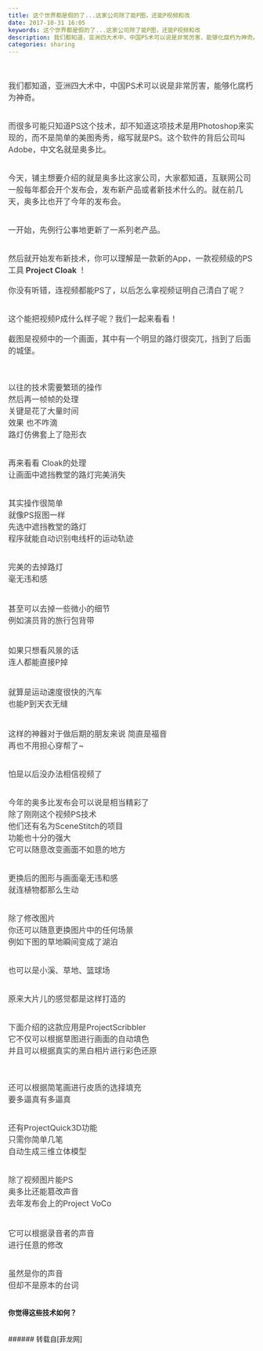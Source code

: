 ```yaml
---
title: 这个世界都是假的了...这家公司除了能P图，还能P视频和改
date: 2017-10-31 16:05
keywords: 这个世界都是假的了...这家公司除了能P图，还能P视频和改
description: 我们都知道，亚洲四大术中，中国PS术可以说是非常厉害，能够化腐朽为神奇。而很多可能只知道PS这个技术，却不知道这项技术是用Photoshop来实现的，而不是简单的美图秀秀，缩写就是PS。这个软件的背后公司叫Adobe，中文名就是奥多比。今天，铺主想要介绍的就是奥多比这家公司，大家都知道，互联网公司一般每年都会开个发布会，发布新产品或者新技术什么的。就在前几天，奥多比也开了今年的发布会。一开始，先例行公事地更新了一系列老产品。然后就开始发布新技术，你可以理解是一款新的App，一款视频级的PS工具 Project Cloak ！你没有听错，连视频都能PS了，以后怎么拿视频证明自己清白了呢？这个能把视频P成什么样子呢？我们一起来看看！截图是视频中的一个画面，其中有一个明显的路灯很突兀，挡到了后面的城堡。以往的技术需要繁琐的操作然后再一帧帧的处理关键是花了大量时间效果 也不咋滴路灯仿佛套上了隐形衣再来看看 Cloak的处理让画面中遮挡教堂的路灯完美消失其实操作很简单就像PS抠图一样先选中遮挡教堂的路灯程序就能自动识别电线杆的运动轨迹完美的去掉路灯毫无违和感甚至可以去掉一些微小的细节例如演员背的旅行包背带如果只想看风景的话连人都能直接P掉就算是运动速度很快的汽车也能P到天衣无缝这样的神器对于做后期的朋友来说 简直是福音再也不用担心穿帮了~怕是以后没办法相信视频了今年的奥多比发布会可以说是相当精彩了除了刚刚这个视频PS技术他们还有名为SceneStitch的项目功能也十分的强大它可以随意改变画面不如意的地方更换后的图形与画面毫无违和感就连植物都那么生动除了修改图片你还可以随意更换图片中的任何场景例如下图的草地瞬间变成了湖泊也可以是小溪、草地、篮球场原来大片儿的感觉都是这样打造的下面介绍的这款应用是ProjectScribbler它不仅可以根据草图进行画面的自动填色并且可以根据真实的黑白相片进行彩色还原还可以根据简笔画进行皮质的选择填充要多逼真有多逼真还有ProjectQuick3D功能只需你简单几笔自动生成三维立体模型除了视频图片能PS奥多比还能篡改声音去年发布会上的Project VoCo它可以根据录音者的声音进行任意的修改虽然是你的声音但却不是原本的台词 你觉得这些技术如何？ 
categories: sharing
---
```

<td class="t_f" id="postmessage_956044">

<br/>
<br/>
<div align="center"><div align="left"><font style="color:rgb(62, 62, 62)"><font face="-apple-system-font, &amp;quot;"><font style="font-size:16px">我们都知道，亚洲四大术中，中国PS术可以说是非常厉害，能够化腐朽为神奇。</font></font></font></div><br/>
<div align="left"><font style="color:rgb(62, 62, 62)"><font face="-apple-system-font, &amp;quot;"><font style="font-size:16px"><img alt="" border="0" class="zoom" data-cf-modified-c7e201a2ac6da3d55e7c595c-="" file="https://mmbiz.qpic.cn/mmbiz_jpg/4et60nMpAf2xZJBkIibibyiauYNMNibbryScyHoiaZPLibXMbrd2iaeiaicQVB2pZ9rWoibwClxK6O4jmYH5zsqsbyOwkYBg/?" id="aimg_MlFJt" lazyloadthumb="1" onclick="" onmouseover="" src="https://mmbiz.qpic.cn/mmbiz_jpg/4et60nMpAf2xZJBkIibibyiauYNMNibbryScyHoiaZPLibXMbrd2iaeiaicQVB2pZ9rWoibwClxK6O4jmYH5zsqsbyOwkYBg/?"/></font></font></font></div><div align="left"><font style="color:rgb(62, 62, 62)"><font face="-apple-system-font, &amp;quot;"><font style="font-size:16px"><img alt="" border="0" class="zoom" data-cf-modified-c7e201a2ac6da3d55e7c595c-="" file="https://mmbiz.qpic.cn/mmbiz_jpg/4et60nMpAf2xZJBkIibibyiauYNMNibbryScr5XGmksySLIwV74rlB5ibLzIuI1Ye5zcia5JQrTtFX90zTicCKuMicriasQ/?" id="aimg_FA929" lazyloadthumb="1" onclick="" onmouseover="" src="https://mmbiz.qpic.cn/mmbiz_jpg/4et60nMpAf2xZJBkIibibyiauYNMNibbryScr5XGmksySLIwV74rlB5ibLzIuI1Ye5zcia5JQrTtFX90zTicCKuMicriasQ/?"/></font></font></font></div><br/>
<div align="left"><font style="color:rgb(62, 62, 62)"><font face="-apple-system-font, &amp;quot;"><font style="font-size:16px">而很多可能只知道PS这个技术，却不知道这项技术是用Photoshop来实现的，而不是简单的美图秀秀，缩写就是PS。这个软件的背后公司叫Adobe，中文名就是奥多比。</font></font></font></div><br/>
<div align="left"><font style="color:rgb(62, 62, 62)"><font face="-apple-system-font, &amp;quot;"><font style="font-size:16px"><img alt="" border="0" class="zoom" data-cf-modified-c7e201a2ac6da3d55e7c595c-="" file="https://mmbiz.qpic.cn/mmbiz_jpg/4et60nMpAf2xZJBkIibibyiauYNMNibbryScQtYrgogxjHVnQ2qRiccqdwRK90unWwrXcs4HF4jEcHO4xJClN7fp70A/0?wx_fmt=jpeg" id="aimg_YxGOr" lazyloadthumb="1" onclick="" onmouseover="" src="https://mmbiz.qpic.cn/mmbiz_jpg/4et60nMpAf2xZJBkIibibyiauYNMNibbryScQtYrgogxjHVnQ2qRiccqdwRK90unWwrXcs4HF4jEcHO4xJClN7fp70A/0?wx_fmt=jpeg"/></font></font></font></div><br/>
<div align="left"><font style="color:rgb(62, 62, 62)"><font face="-apple-system-font, &amp;quot;"><font style="font-size:16px">今天，铺主想要介绍的就是奥多比这家公司，大家都知道，互联网公司一般每年都会开个发布会，发布新产品或者新技术什么的。就在前几天，奥多比也开了今年的发布会。</font></font></font></div><br/>
<div align="left"><font style="color:rgb(62, 62, 62)"><font face="-apple-system-font, &amp;quot;"><font style="font-size:16px"><img alt="" border="0" class="zoom" data-cf-modified-c7e201a2ac6da3d55e7c595c-="" file="https://mmbiz.qpic.cn/mmbiz_png/4et60nMpAf2xZJBkIibibyiauYNMNibbryScKzwKWdViaDIMfZVnDZCE9G30WYEDbiaWib3TJYG2jHIY1Sd528S4icxaEw/?" id="aimg_vCzC1" lazyloadthumb="1" onclick="" onmouseover="" src="https://mmbiz.qpic.cn/mmbiz_png/4et60nMpAf2xZJBkIibibyiauYNMNibbryScKzwKWdViaDIMfZVnDZCE9G30WYEDbiaWib3TJYG2jHIY1Sd528S4icxaEw/?"/></font></font></font></div><br/>
<div align="left"><font style="color:rgb(62, 62, 62)"><font face="-apple-system-font, &amp;quot;"><font style="font-size:16px">一开始，先例行公事地更新了一系列老产品。</font></font></font></div><br/>
<div align="left"><font style="color:rgb(62, 62, 62)"><font face="-apple-system-font, &amp;quot;"><font style="font-size:16px"><img alt="" border="0" class="zoom" data-cf-modified-c7e201a2ac6da3d55e7c595c-="" file="https://mmbiz.qpic.cn/mmbiz_png/4et60nMpAf2xZJBkIibibyiauYNMNibbryScdNJ0voicxxS25oc24Ey7vNLdKTGiaWgOGWpvj0UH4fUvibXhBS9tPordA/?" id="aimg_tor06" lazyloadthumb="1" onclick="" onmouseover="" src="https://mmbiz.qpic.cn/mmbiz_png/4et60nMpAf2xZJBkIibibyiauYNMNibbryScdNJ0voicxxS25oc24Ey7vNLdKTGiaWgOGWpvj0UH4fUvibXhBS9tPordA/?"/></font></font></font></div><br/>
<div align="left"><font style="color:rgb(62, 62, 62)"><font face="-apple-system-font, &amp;quot;"><font style="font-size:16px">然后就开始发布新技术，你可以理解是一款新的App，一款视频级的PS工具<strong> Project Cloak </strong>！<br/>
</font></font></font></div><br/>
<div align="left"><font style="color:rgb(62, 62, 62)"><font face="-apple-system-font, &amp;quot;"><font style="font-size:16px">你没有听错，连视频都能PS了，以后怎么拿视频证明自己清白了呢？</font></font></font></div><br/>
<div align="left"><font style="color:rgb(62, 62, 62)"><font face="-apple-system-font, &amp;quot;"><font style="font-size:16px"><img alt="" border="0" class="zoom" data-cf-modified-c7e201a2ac6da3d55e7c595c-="" file="https://mmbiz.qpic.cn/mmbiz_png/4et60nMpAf2xZJBkIibibyiauYNMNibbrySc5hlIuCaibApC0V2ow8JCDaBeSFnwtqj0iaoobxgRkl2yVUZKRA03f6rg/0?wx_fmt=png" id="aimg_vUnP5" lazyloadthumb="1" onclick="" onmouseover="" src="https://mmbiz.qpic.cn/mmbiz_png/4et60nMpAf2xZJBkIibibyiauYNMNibbrySc5hlIuCaibApC0V2ow8JCDaBeSFnwtqj0iaoobxgRkl2yVUZKRA03f6rg/0?wx_fmt=png"/></font></font></font></div><br/>
<div align="left"><font style="color:rgb(62, 62, 62)"><font face="-apple-system-font, &amp;quot;"><font style="font-size:16px">这个能把视频P成什么样子呢？我们一起来看看！</font></font></font></div><br/>
<div align="left"><font style="color:rgb(62, 62, 62)"><font face="-apple-system-font, &amp;quot;"><font style="font-size:16px">截图是视频中的一个画面，其中有一个明显的路灯很突兀，挡到了后面的城堡。</font></font></font></div><br/>
<div align="left"><font style="color:rgb(62, 62, 62)"><font face="-apple-system-font, &amp;quot;"><font style="font-size:16px"><img alt="" border="0" class="zoom" data-cf-modified-c7e201a2ac6da3d55e7c595c-="" file="https://mmbiz.qpic.cn/mmbiz_png/4et60nMpAf2xZJBkIibibyiauYNMNibbryScasyTwKNwz59k3wMvVvV0VOleWJL6Z0z9Q10pS50adO9mRsicSnbJqFg/?" id="aimg_wj4RN" lazyloadthumb="1" onclick="" onmouseover="" src="https://mmbiz.qpic.cn/mmbiz_png/4et60nMpAf2xZJBkIibibyiauYNMNibbryScasyTwKNwz59k3wMvVvV0VOleWJL6Z0z9Q10pS50adO9mRsicSnbJqFg/?"/></font></font></font></div><br/>
<br/>
<div align="left"><font style="color:rgb(62, 62, 62)"><font face="-apple-system-font, &amp;quot;"><font style="font-size:16px">以往的技术需要繁琐的操作</font></font></font></div><div align="left"><font style="color:rgb(62, 62, 62)"><font face="-apple-system-font, &amp;quot;"><font style="font-size:16px">然后再一帧帧的处理</font></font></font></div><div align="left"><font style="color:rgb(62, 62, 62)"><font face="-apple-system-font, &amp;quot;"><font style="font-size:16px">关键是花了大量时间</font></font></font></div><div align="left"><font style="color:rgb(62, 62, 62)"><font face="-apple-system-font, &amp;quot;"><font style="font-size:16px">效果 也不咋滴</font></font></font></div><div align="left"><font style="color:rgb(62, 62, 62)"><font face="-apple-system-font, &amp;quot;"><font style="font-size:16px">路灯仿佛套上了隐形衣</font></font></font></div><br/>
<div align="left"><font style="color:rgb(62, 62, 62)"><font face="-apple-system-font, &amp;quot;"><font style="font-size:16px"><img alt="" border="0" class="zoom" data-cf-modified-c7e201a2ac6da3d55e7c595c-="" file="https://mmbiz.qpic.cn/mmbiz_gif/ITqDgykjNnsOYnFTlxEAPnSH7W4ibffLibsMqFYibB0c8ibzC0yDQKibjAicL45HCtGgUEtiarWaC54M88SwM2kYmQ6cA/?" id="aimg_RueD4" lazyloadthumb="1" onclick="" onmouseover="" src="https://mmbiz.qpic.cn/mmbiz_gif/ITqDgykjNnsOYnFTlxEAPnSH7W4ibffLibsMqFYibB0c8ibzC0yDQKibjAicL45HCtGgUEtiarWaC54M88SwM2kYmQ6cA/?"/></font></font></font></div><br/>
<div align="left"><font style="color:rgb(62, 62, 62)"><font face="-apple-system-font, &amp;quot;"><font style="font-size:16px">再来看看 Cloak的处理</font></font></font></div><div align="left"><font style="color:rgb(62, 62, 62)"><font face="-apple-system-font, &amp;quot;"><font style="font-size:16px">让画面中遮挡教堂的路灯完美消失</font></font></font></div><br/>
<div align="left"><font style="color:rgb(62, 62, 62)"><font face="-apple-system-font, &amp;quot;"><font style="font-size:16px"><img alt="" border="0" class="zoom" data-cf-modified-c7e201a2ac6da3d55e7c595c-="" file="https://mmbiz.qpic.cn/mmbiz_gif/hDylJjdklRceQ0VFrckFW88ATRHkxKpsvt1Gfib0HoNYhQO9LriazTNRiaen4rD6wlrAeUWG8RE2bn3ZA2ngGpicwg/?" id="aimg_dGDaX" lazyloadthumb="1" onclick="" onmouseover="" src="https://mmbiz.qpic.cn/mmbiz_gif/hDylJjdklRceQ0VFrckFW88ATRHkxKpsvt1Gfib0HoNYhQO9LriazTNRiaen4rD6wlrAeUWG8RE2bn3ZA2ngGpicwg/?"/></font></font></font></div><br/>
<div align="left"><font style="color:rgb(62, 62, 62)"><font face="-apple-system-font, &amp;quot;"><font style="font-size:16px">其实操作很简单</font></font></font></div><div align="left"><font style="color:rgb(62, 62, 62)"><font face="-apple-system-font, &amp;quot;"><font style="font-size:16px">就像PS抠图一样</font></font></font></div><div align="left"><font style="color:rgb(62, 62, 62)"><font face="-apple-system-font, &amp;quot;"><font style="font-size:16px">先选中遮挡教堂的路灯</font></font></font></div><div align="left"><font style="color:rgb(62, 62, 62)"><font face="-apple-system-font, &amp;quot;"><font style="font-size:16px">程序就能自动识别电线杆的运动轨迹</font></font></font></div><br/>
<div align="left"><font style="color:rgb(62, 62, 62)"><font face="-apple-system-font, &amp;quot;"><font style="font-size:16px"><img alt="" border="0" class="zoom" data-cf-modified-c7e201a2ac6da3d55e7c595c-="" file="https://mmbiz.qpic.cn/mmbiz_gif/ITqDgykjNnsOYnFTlxEAPnSH7W4ibffLib2kg4og2ADicm3CDlr5yBHtM3Fs9vjeUK6kMLvaQd9Q5IpwibVgeR2OpQ/?" id="aimg_zciBi" lazyloadthumb="1" onclick="" onmouseover="" src="https://mmbiz.qpic.cn/mmbiz_gif/ITqDgykjNnsOYnFTlxEAPnSH7W4ibffLib2kg4og2ADicm3CDlr5yBHtM3Fs9vjeUK6kMLvaQd9Q5IpwibVgeR2OpQ/?"/></font></font></font></div><br/>
<div align="left"><font style="color:rgb(62, 62, 62)"><font face="-apple-system-font, &amp;quot;"><font style="font-size:16px">完美的去掉路灯</font></font></font></div><div align="left"><font style="color:rgb(62, 62, 62)"><font face="-apple-system-font, &amp;quot;"><font style="font-size:16px">毫无违和感</font></font></font></div><div align="left"><font style="color:rgb(62, 62, 62)"><font face="-apple-system-font, &amp;quot;"><font style="font-size:16px"><br/>
</font></font></font></div><div align="left"><font style="color:rgb(62, 62, 62)"><font face="-apple-system-font, &amp;quot;"><font style="font-size:16px"><img alt="" border="0" class="zoom" data-cf-modified-c7e201a2ac6da3d55e7c595c-="" file="https://mmbiz.qpic.cn/mmbiz_gif/iaak68u9TecGJa7cMX1qyapwxImSRTdFHic6bXibpyFd7GppCGMrhFibU9PKsWP8ibNS5kMwawxnC6x9qiaZVWVliaYow/?" id="aimg_KsYmU" lazyloadthumb="1" onclick="" onmouseover="" src="https://mmbiz.qpic.cn/mmbiz_gif/iaak68u9TecGJa7cMX1qyapwxImSRTdFHic6bXibpyFd7GppCGMrhFibU9PKsWP8ibNS5kMwawxnC6x9qiaZVWVliaYow/?"/></font></font></font></div><br/>
<div align="left"><font style="color:rgb(62, 62, 62)"><font face="-apple-system-font, &amp;quot;"><font style="font-size:16px">甚至可以去掉一些微小的细节</font></font></font></div><div align="left"><font style="color:rgb(62, 62, 62)"><font face="-apple-system-font, &amp;quot;"><font style="font-size:16px">例如演员背的旅行包背带</font></font></font></div><div align="left"><font style="color:rgb(62, 62, 62)"><font face="-apple-system-font, &amp;quot;"><font style="font-size:16px"><br/>
</font></font></font></div><div align="left"><font style="color:rgb(62, 62, 62)"><font face="-apple-system-font, &amp;quot;"><font style="font-size:16px"><img alt="" border="0" class="zoom" data-cf-modified-c7e201a2ac6da3d55e7c595c-="" file="https://mmbiz.qpic.cn/mmbiz_gif/iaak68u9TecGJa7cMX1qyapwxImSRTdFH2ia5XOcC30iaaviaFv7FeVnnnR6INQ99NfO0M8iagE8PUGVNX543sN9vVw/?" id="aimg_Z1Crm" lazyloadthumb="1" onclick="" onmouseover="" src="https://mmbiz.qpic.cn/mmbiz_gif/iaak68u9TecGJa7cMX1qyapwxImSRTdFH2ia5XOcC30iaaviaFv7FeVnnnR6INQ99NfO0M8iagE8PUGVNX543sN9vVw/?"/></font></font></font></div><br/>
<div align="left"><font style="color:rgb(62, 62, 62)"><font face="-apple-system-font, &amp;quot;"><font style="font-size:16px">如果只想看风景的话</font></font></font></div><div align="left"><font style="color:rgb(62, 62, 62)"><font face="-apple-system-font, &amp;quot;"><font style="font-size:16px">连人都能直接P掉</font></font></font></div><div align="left"><font style="color:rgb(62, 62, 62)"><font face="-apple-system-font, &amp;quot;"><font style="font-size:16px"><br/>
</font></font></font></div><div align="left"><font style="color:rgb(62, 62, 62)"><font face="-apple-system-font, &amp;quot;"><font style="font-size:16px"><img alt="" border="0" class="zoom" data-cf-modified-c7e201a2ac6da3d55e7c595c-="" file="https://mmbiz.qpic.cn/mmbiz_gif/iaak68u9TecGJa7cMX1qyapwxImSRTdFHddRmLSXzpDNHBjldRicAGwqEIb63JGzr5p6hpjjgAkDCqHZ07Dq2H5Q/?" id="aimg_omI3q" lazyloadthumb="1" onclick="" onmouseover="" src="https://mmbiz.qpic.cn/mmbiz_gif/iaak68u9TecGJa7cMX1qyapwxImSRTdFHddRmLSXzpDNHBjldRicAGwqEIb63JGzr5p6hpjjgAkDCqHZ07Dq2H5Q/?"/></font></font></font></div><br/>
<div align="left"><font style="color:rgb(62, 62, 62)"><font face="-apple-system-font, &amp;quot;"><font style="font-size:16px">就算是运动速度很快的汽车</font></font></font></div><div align="left"><font style="color:rgb(62, 62, 62)"><font face="-apple-system-font, &amp;quot;"><font style="font-size:16px">也能P到天衣无缝</font></font></font></div><div align="left"><font style="color:rgb(62, 62, 62)"><font face="-apple-system-font, &amp;quot;"><font style="font-size:16px"><br/>
</font></font></font></div><div align="left"><font style="color:rgb(62, 62, 62)"><font face="-apple-system-font, &amp;quot;"><font style="font-size:16px"><img alt="" border="0" class="zoom" data-cf-modified-c7e201a2ac6da3d55e7c595c-="" file="https://mmbiz.qpic.cn/mmbiz_gif/iaak68u9TecGJa7cMX1qyapwxImSRTdFHpllKtevbHHGSuOSdbfYH113IiaTZmMtBdSOd7mCYTaTHK6ocemWzvxA/?" id="aimg_Rn3Zl" lazyloadthumb="1" onclick="" onmouseover="" src="https://mmbiz.qpic.cn/mmbiz_gif/iaak68u9TecGJa7cMX1qyapwxImSRTdFHpllKtevbHHGSuOSdbfYH113IiaTZmMtBdSOd7mCYTaTHK6ocemWzvxA/?"/></font></font></font></div><br/>
<div align="left"><font style="color:rgb(62, 62, 62)"><font face="-apple-system-font, &amp;quot;"><font style="font-size:16px">这样的神器对于做后期的朋友来说 简直是福音</font></font></font></div><div align="left"><font style="color:rgb(62, 62, 62)"><font face="-apple-system-font, &amp;quot;"><font style="font-size:16px">再也不用担心穿帮了~</font></font></font></div><br/>
<div align="left"><font style="color:rgb(62, 62, 62)"><font face="-apple-system-font, &amp;quot;"><font style="font-size:16px"><img alt="" border="0" class="zoom" data-cf-modified-c7e201a2ac6da3d55e7c595c-="" file="https://mmbiz.qpic.cn/mmbiz_gif/hDylJjdklRceQ0VFrckFW88ATRHkxKpsgyibmHnDKN8jozfZL74ISFM7Hc56VLSxibmG5fBnUxbZmLHMGYtIevRA/?" id="aimg_B0Rjy" lazyloadthumb="1" onclick="" onmouseover="" src="https://mmbiz.qpic.cn/mmbiz_gif/hDylJjdklRceQ0VFrckFW88ATRHkxKpsgyibmHnDKN8jozfZL74ISFM7Hc56VLSxibmG5fBnUxbZmLHMGYtIevRA/?"/></font></font></font></div><div align="left"><font style="color:rgb(62, 62, 62)"><font face="-apple-system-font, &amp;quot;"><font style="font-size:16px"><img alt="" border="0" class="zoom" data-cf-modified-c7e201a2ac6da3d55e7c595c-="" file="https://mmbiz.qpic.cn/mmbiz_gif/tyf887u3VAHDicPdNRSMTJgqxlEPoRpc2tY7BhHh8Xmm5x6VJZwVYbia0yJDsmgiaY0QebFk1ZuCILvbcrCpgO1kw/?" id="aimg_hzLrr" lazyloadthumb="1" onclick="" onmouseover="" src="https://mmbiz.qpic.cn/mmbiz_gif/tyf887u3VAHDicPdNRSMTJgqxlEPoRpc2tY7BhHh8Xmm5x6VJZwVYbia0yJDsmgiaY0QebFk1ZuCILvbcrCpgO1kw/?"/></font></font></font></div><br/>
<div align="left"><font style="color:rgb(62, 62, 62)"><font face="-apple-system-font, &amp;quot;"><font style="font-size:16px">怕是以后没办法相信视频了</font></font></font></div><br/>
<div align="left"><font style="color:rgb(62, 62, 62)"><font face="-apple-system-font, &amp;quot;"><font style="font-size:16px"><img alt="" border="0" class="zoom" data-cf-modified-c7e201a2ac6da3d55e7c595c-="" file="https://mmbiz.qpic.cn/mmbiz_png/4et60nMpAf2xZJBkIibibyiauYNMNibbryScaeQKKpY94eFcXLr7yjI26bq6HXFVsK4HYTNia4gLd4w9PsVyGRwLeoQ/?" id="aimg_wQS31" lazyloadthumb="1" onclick="" onmouseover="" src="https://mmbiz.qpic.cn/mmbiz_png/4et60nMpAf2xZJBkIibibyiauYNMNibbryScaeQKKpY94eFcXLr7yjI26bq6HXFVsK4HYTNia4gLd4w9PsVyGRwLeoQ/?"/></font></font></font></div><br/>
<div align="left"><font style="color:rgb(62, 62, 62)"><font face="-apple-system-font, &amp;quot;"><font style="font-size:16px">今年的奥多比发布会可以说是相当精彩了</font></font></font></div><div align="left"><font style="color:rgb(62, 62, 62)"><font face="-apple-system-font, &amp;quot;"><font style="font-size:16px">除了刚刚这个视频PS技术</font></font></font></div><div align="left"><font style="color:rgb(62, 62, 62)"><font face="-apple-system-font, &amp;quot;"><font style="font-size:16px">他们还有名为SceneStitch的项目</font></font></font></div><div align="left"><font style="color:rgb(62, 62, 62)"><font face="-apple-system-font, &amp;quot;"><font style="font-size:16px">功能也十分的强大</font></font></font></div><div align="left"><font style="color:rgb(62, 62, 62)"><font face="-apple-system-font, &amp;quot;"><font style="font-size:16px">它可以随意改变画面不如意的地方</font></font></font></div><br/>
<div align="left"><font style="color:rgb(62, 62, 62)"><font face="-apple-system-font, &amp;quot;"><font style="font-size:16px"><img alt="" border="0" class="zoom" data-cf-modified-c7e201a2ac6da3d55e7c595c-="" file="https://mmbiz.qpic.cn/mmbiz_gif/xibGuNg1uEmt9hnYCeTQZ016Xqb8DiacnOBqBlickBBgVqybMIzNicK1uibbeSsmZH4eGtg9c2BLpzLYQDeLgWDRBcg/?" id="aimg_oO8T5" lazyloadthumb="1" onclick="" onmouseover="" src="https://mmbiz.qpic.cn/mmbiz_gif/xibGuNg1uEmt9hnYCeTQZ016Xqb8DiacnOBqBlickBBgVqybMIzNicK1uibbeSsmZH4eGtg9c2BLpzLYQDeLgWDRBcg/?"/></font></font></font></div><br/>
<div align="left"><font style="color:rgb(62, 62, 62)"><font face="-apple-system-font, &amp;quot;"><font style="font-size:16px">更换后的图形与画面毫无违和感</font></font></font></div><div align="left"><font style="color:rgb(62, 62, 62)"><font face="-apple-system-font, &amp;quot;"><font style="font-size:16px">就连植物都那么生动</font></font></font></div><br/>
<div align="left"><font style="color:rgb(62, 62, 62)"><font face="-apple-system-font, &amp;quot;"><font style="font-size:16px"><img alt="" border="0" class="zoom" data-cf-modified-c7e201a2ac6da3d55e7c595c-="" file="https://mmbiz.qpic.cn/mmbiz_gif/xibGuNg1uEmt9hnYCeTQZ016Xqb8DiacnOeh40OiaQRqic1F7OJKib1HV2xzt6V2TdZxK0YNmzeAlo5MqkZibk5dKfXg/?" id="aimg_OV3Y0" lazyloadthumb="1" onclick="" onmouseover="" src="https://mmbiz.qpic.cn/mmbiz_gif/xibGuNg1uEmt9hnYCeTQZ016Xqb8DiacnOeh40OiaQRqic1F7OJKib1HV2xzt6V2TdZxK0YNmzeAlo5MqkZibk5dKfXg/?"/></font></font></font></div><br/>
<div align="left"><font style="color:rgb(62, 62, 62)"><font face="-apple-system-font, &amp;quot;"><font style="font-size:16px">除了修改图片</font></font></font></div><div align="left"><font style="color:rgb(62, 62, 62)"><font face="-apple-system-font, &amp;quot;"><font style="font-size:16px">你还可以随意更换图片中的任何场景</font></font></font></div><div align="left"><font style="color:rgb(62, 62, 62)"><font face="-apple-system-font, &amp;quot;"><font style="font-size:16px">例如下图的草地瞬间变成了湖泊</font></font></font></div><br/>
<div align="left"><font style="color:rgb(62, 62, 62)"><font face="-apple-system-font, &amp;quot;"><font style="font-size:16px"><img alt="" border="0" class="zoom" data-cf-modified-c7e201a2ac6da3d55e7c595c-="" file="http://mmbiz.qpic.cn/mmbiz_png/916fgk6E8EHoict1u8Ed1fUSAr5PRavArYb9MqdfDRBk1bZkGVibv4kiaiapcqz6nh2T2q6CWx9tzibZzXycaVTygoA/?" id="aimg_T15wF" lazyloadthumb="1" onclick="" onmouseover="" src="http://mmbiz.qpic.cn/mmbiz_png/916fgk6E8EHoict1u8Ed1fUSAr5PRavArYb9MqdfDRBk1bZkGVibv4kiaiapcqz6nh2T2q6CWx9tzibZzXycaVTygoA/?"/></font></font></font></div><br/>
<div align="left"><font style="color:rgb(62, 62, 62)"><font face="-apple-system-font, &amp;quot;"><font style="font-size:16px">也可以是小溪、草地、篮球场</font></font></font></div><br/>
<div align="left"><font style="color:rgb(62, 62, 62)"><font face="-apple-system-font, &amp;quot;"><font style="font-size:16px"><img alt="" border="0" class="zoom" data-cf-modified-c7e201a2ac6da3d55e7c595c-="" file="https://mmbiz.qpic.cn/mmbiz_gif/xibGuNg1uEmt9hnYCeTQZ016Xqb8DiacnOQcS2muDWMgJdMI6Vqky9TXfSWX19chpj8DpbQNW1eM4suiaHABDUShg/?" id="aimg_ccg32" lazyloadthumb="1" onclick="" onmouseover="" src="https://mmbiz.qpic.cn/mmbiz_gif/xibGuNg1uEmt9hnYCeTQZ016Xqb8DiacnOQcS2muDWMgJdMI6Vqky9TXfSWX19chpj8DpbQNW1eM4suiaHABDUShg/?"/></font></font></font></div><br/>
<div align="left"><font style="color:rgb(62, 62, 62)"><font face="-apple-system-font, &amp;quot;"><font style="font-size:16px">原来大片儿的感觉都是这样打造的</font></font></font></div><br/>
<div align="left"><font style="color:rgb(62, 62, 62)"><font face="-apple-system-font, &amp;quot;"><font style="font-size:16px"><img alt="" border="0" class="zoom" data-cf-modified-c7e201a2ac6da3d55e7c595c-="" file="https://mmbiz.qpic.cn/mmbiz_gif/xibGuNg1uEmt9hnYCeTQZ016Xqb8DiacnOOJpaoa2Lwmkia07x9micKDia8hz3YShPiavNn0uGuJJg4VbG45vUjuxl1Q/?" id="aimg_e6GVa" lazyloadthumb="1" onclick="" onmouseover="" src="https://mmbiz.qpic.cn/mmbiz_gif/xibGuNg1uEmt9hnYCeTQZ016Xqb8DiacnOOJpaoa2Lwmkia07x9micKDia8hz3YShPiavNn0uGuJJg4VbG45vUjuxl1Q/?"/></font></font></font></div><br/>
<div align="left"><font style="color:rgb(62, 62, 62)"><font face="-apple-system-font, &amp;quot;"><font style="font-size:16px">下面介绍的这款应用是ProjectScribbler</font></font></font></div><div align="left"><font style="color:rgb(62, 62, 62)"><font face="-apple-system-font, &amp;quot;"><font style="font-size:16px">它不仅可以根据草图进行画面的自动填色</font></font></font></div><div align="left"><font style="color:rgb(62, 62, 62)"><font face="-apple-system-font, &amp;quot;"><font style="font-size:16px">并且可以根据真实的黑白相片进行彩色还原</font></font></font></div><br/>
<div align="left"><font style="color:rgb(62, 62, 62)"><font face="-apple-system-font, &amp;quot;"><font style="font-size:16px"><img alt="" border="0" class="zoom" data-cf-modified-c7e201a2ac6da3d55e7c595c-="" file="https://mmbiz.qpic.cn/mmbiz_gif/xibGuNg1uEmt9hnYCeTQZ016Xqb8DiacnOeF0MUIhQfIFmKX8SC9uWzrVCDkm8F9d9b6m8bvica22n73odGp6M5GQ/?" id="aimg_mzzBl" lazyloadthumb="1" onclick="" onmouseover="" src="https://mmbiz.qpic.cn/mmbiz_gif/xibGuNg1uEmt9hnYCeTQZ016Xqb8DiacnOeF0MUIhQfIFmKX8SC9uWzrVCDkm8F9d9b6m8bvica22n73odGp6M5GQ/?"/></font></font></font></div><br/>
<br/>
<div align="left"><font style="color:rgb(62, 62, 62)"><font face="-apple-system-font, &amp;quot;"><font style="font-size:16px">还可以根据简笔画进行皮质的选择填充</font></font></font></div><div align="left"><font style="color:rgb(62, 62, 62)"><font face="-apple-system-font, &amp;quot;"><font style="font-size:16px">要多逼真有多逼真</font></font></font></div><br/>
<div align="left"><font style="color:rgb(62, 62, 62)"><font face="-apple-system-font, &amp;quot;"><font style="font-size:16px"><img alt="" border="0" class="zoom" data-cf-modified-c7e201a2ac6da3d55e7c595c-="" file="https://mmbiz.qpic.cn/mmbiz_gif/xibGuNg1uEmt9hnYCeTQZ016Xqb8DiacnOVibg3Ria1bChylsjmVZ30yQGZwDxvD09xmFICHckeMH2VM0ZcdxkBQAA/?" id="aimg_c597Y" lazyloadthumb="1" onclick="" onmouseover="" src="https://mmbiz.qpic.cn/mmbiz_gif/xibGuNg1uEmt9hnYCeTQZ016Xqb8DiacnOVibg3Ria1bChylsjmVZ30yQGZwDxvD09xmFICHckeMH2VM0ZcdxkBQAA/?"/></font></font></font></div><br/>
<div align="left"><font style="color:rgb(62, 62, 62)"><font face="-apple-system-font, &amp;quot;"><font style="font-size:16px">还有ProjectQuick3D功能</font></font></font></div><div align="left"><font style="color:rgb(62, 62, 62)"><font face="-apple-system-font, &amp;quot;"><font style="font-size:16px">只需你简单几笔</font></font></font></div><div align="left"><font style="color:rgb(62, 62, 62)"><font face="-apple-system-font, &amp;quot;"><font style="font-size:16px">自动生成三维立体模型</font></font></font></div><br/>
<div align="left"><font style="color:rgb(62, 62, 62)"><font face="-apple-system-font, &amp;quot;"><font style="font-size:16px"><img alt="" border="0" class="zoom" data-cf-modified-c7e201a2ac6da3d55e7c595c-="" file="https://mmbiz.qpic.cn/mmbiz_gif/xibGuNg1uEmt9hnYCeTQZ016Xqb8DiacnO9ibQU22kz7Vw2RunOkaeRnjibfgGVMNXbJ6U0Hh1hu9xM1V1yaleibwKg/?" id="aimg_QdO3Y" lazyloadthumb="1" onclick="" onmouseover="" src="https://mmbiz.qpic.cn/mmbiz_gif/xibGuNg1uEmt9hnYCeTQZ016Xqb8DiacnO9ibQU22kz7Vw2RunOkaeRnjibfgGVMNXbJ6U0Hh1hu9xM1V1yaleibwKg/?"/></font></font></font></div><br/>
<div align="left"><font style="color:rgb(62, 62, 62)"><font face="-apple-system-font, &amp;quot;"><font style="font-size:16px">除了视频图片能PS</font></font></font></div><div align="left"><font style="color:rgb(62, 62, 62)"><font face="-apple-system-font, &amp;quot;"><font style="font-size:16px">奥多比还能篡改声音</font></font></font></div><div align="left"><font style="color:rgb(62, 62, 62)"><font face="-apple-system-font, &amp;quot;"><font style="font-size:16px">去年发布会上的Project VoCo</font></font></font></div><div align="left"><font style="color:rgb(62, 62, 62)"><font face="-apple-system-font, &amp;quot;"><font style="font-size:16px"><br/>
</font></font></font></div><div align="left"><font style="color:rgb(62, 62, 62)"><font face="-apple-system-font, &amp;quot;"><font style="font-size:16px"><img alt="" border="0" class="zoom" data-cf-modified-c7e201a2ac6da3d55e7c595c-="" file="https://mmbiz.qpic.cn/mmbiz_png/4et60nMpAf2xZJBkIibibyiauYNMNibbryScbV7pRZfgMoqezt6QSRTcoKwGScssvu8RWXT8M5IaBms8xTCRxUBibbA/?" id="aimg_JxwdC" lazyloadthumb="1" onclick="" onmouseover="" src="https://mmbiz.qpic.cn/mmbiz_png/4et60nMpAf2xZJBkIibibyiauYNMNibbryScbV7pRZfgMoqezt6QSRTcoKwGScssvu8RWXT8M5IaBms8xTCRxUBibbA/?"/></font></font></font></div><br/>
<div align="left"><font style="color:rgb(62, 62, 62)"><font face="-apple-system-font, &amp;quot;"><font style="font-size:16px">它可以根据录音者的声音</font></font></font></div><div align="left"><font style="color:rgb(62, 62, 62)"><font face="-apple-system-font, &amp;quot;"><font style="font-size:16px">进行任意的修改<br/>
</font></font></font></div><br/>
<div align="left"><font style="color:rgb(62, 62, 62)"><font face="-apple-system-font, &amp;quot;"><font style="font-size:16px"><img alt="" border="0" class="zoom" data-cf-modified-c7e201a2ac6da3d55e7c595c-="" file="https://mmbiz.qpic.cn/mmbiz_gif/yZPTcMGWibvsDd3U3tvvhZPPwjEuGWrLiczR2SicrIwtMFwM9kYlq9zJDfgFwk5nexNjeQH0APtxHUbE9VAupqGJA/?" id="aimg_Ccze6" lazyloadthumb="1" onclick="" onmouseover="" src="https://mmbiz.qpic.cn/mmbiz_gif/yZPTcMGWibvsDd3U3tvvhZPPwjEuGWrLiczR2SicrIwtMFwM9kYlq9zJDfgFwk5nexNjeQH0APtxHUbE9VAupqGJA/?"/></font></font></font></div><br/>
<div align="left"><font style="color:rgb(62, 62, 62)"><font face="-apple-system-font, &amp;quot;"><font style="font-size:16px">虽然是你的声音</font></font></font></div><div align="left"><font style="color:rgb(62, 62, 62)"><font face="-apple-system-font, &amp;quot;"><font style="font-size:16px">但却不是原本的台词</font></font></font></div><br/>
<div align="left"><font style="color:rgb(62, 62, 62)"><font face="-apple-system-font, &amp;quot;"><font style="font-size:16px"><img alt="" border="0" class="zoom" data-cf-modified-c7e201a2ac6da3d55e7c595c-="" file="https://mmbiz.qpic.cn/mmbiz_gif/4et60nMpAf2xZJBkIibibyiauYNMNibbryScOZXuRTjXicr3sRaeF9MrEGOdr5J3EA839fiaHPRE6ChH0rRFhQWDznWw/?" id="aimg_lAMA4" lazyloadthumb="1" onclick="" onmouseover="" src="https://mmbiz.qpic.cn/mmbiz_gif/4et60nMpAf2xZJBkIibibyiauYNMNibbryScOZXuRTjXicr3sRaeF9MrEGOdr5J3EA839fiaHPRE6ChH0rRFhQWDznWw/?"/></font></font></font></div><br/>
<div align="left"><strong> 你觉得这些技术如何？ </strong></div></div><br/>
<br/>
</td>
###### 转载自[菲龙网]